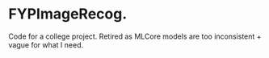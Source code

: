 # FYPImageRecog.
Code for a college project. Retired as MLCore models are too inconsistent + vague for what I need. 

